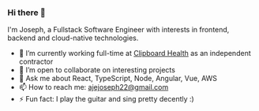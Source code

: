 ### Hi there 👋

I'm Joseph, a Fullstack Software Engineer with interests in frontend, backend and cloud-native technologies.

- 🔭 I’m currently working full-time at [Clipboard Health](https://clipboardhealth.com) as an independent contractor
- 👯 I’m open to collaborate on interesting projects
- 💬 Ask me about React, TypeScript, Node, Angular, Vue, AWS
- 📫 How to reach me: ajejoseph22@gmail.com
- ⚡ Fun fact: I play the guitar and sing pretty decently :)
